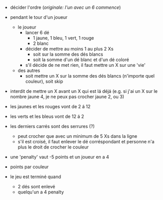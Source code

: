 - décider l'ordre (*originale: l'un avec un 6 commence*)
- pendant le tour d'un joueur
	- le joueur
		- lancer 6 dé
			- 1 jaune, 1 bleu, 1 vert, 1 rouge
			- 2 blanc
		- décider de mettre au moins 1 au plus 2 Xs
			- soit sur la somme des dés blancs
			- soit la somme d'un dé blanc et d'un dé coloré
		- s'il décide de ne met rien, il faut mettre un X sur une 'vie'
	- des autres
		- soit mettre un X sur la somme des dés blancs (n'importe quel couleur), soit skip
- interdit de mettre un X avant un X qui est lá déjá (e.g. si j'ai un X sur le nombre jaune 4, je ne peux pas crocher jaune 2, ou 3)
- les jaunes et les rouges vont de 2 á 12
- les verts et les bleus vont de 12 á 2
- les derniers carrés sont des serrures (?)
	- peut crocher que avec un minimum de 5 Xs dans la ligne
	- s'il est croisé, il faut enlever le dé corréspondant et personne n'a plus le droit de crocher le couleur

- une 'penalty' vaut -5 points et un joueur en a 4
- points par couleur

- le jeu est terminé quand
	- 2 dés sont enlevé
	- quelqu'un a 4 penalty
